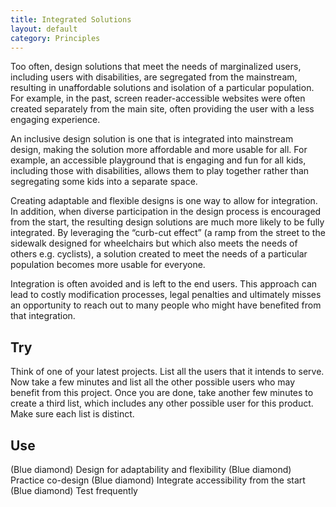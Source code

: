 ```yaml
---
title: Integrated Solutions
layout: default
category: Principles
---
```


Too often, design solutions that meet the needs of marginalized users, including users with disabilities, are segregated from the mainstream, resulting in unaffordable solutions and isolation of a particular population. For example, in the past, screen reader-accessible websites were often created separately from the main site, often providing the user with a less engaging experience.

An inclusive design solution is one that is integrated into mainstream design, making the solution more affordable and more usable for all. For example, an accessible playground that is engaging and fun for all kids, including those with disabilities, allows them to play together rather than segregating some kids into a separate space.

Creating adaptable and flexible designs is one way to allow for integration. In addition, when diverse participation in the design process is encouraged from the start, the resulting design solutions are much more likely to be fully integrated. By leveraging the “curb-cut effect” (a ramp from the street to the sidewalk designed for wheelchairs but which also meets the needs of others e.g. cyclists), a solution created to meet the needs of a particular population becomes more usable for everyone.

Integration is often avoided and is left to the end users. This approach can lead to costly modification processes, legal penalties and ultimately misses an opportunity to reach out to many people who might have benefited from that integration.
## Try
Think of one of your latest projects. List all the users that it intends to serve. Now take a few minutes and list all the other possible users who may benefit from this project. Once you are done, take another few minutes to create a third list, which includes any other possible user for this product. Make sure each list is distinct.

## Use
(Blue diamond) Design for adaptability and flexibility
(Blue diamond) Practice co-design
(Blue diamond) Integrate accessibility from the start
(Blue diamond) Test frequently
